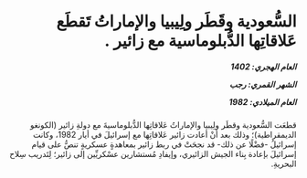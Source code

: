 <h1 dir="rtl">السُّعودية وقَطَر ولِيبيا والإماراتُ تَقطَع عَلاقاتِها الدُّبلوماسية مع زائير .</h1>

<h5 dir="rtl">العام الهجري:  1402

الشهر القمري: رجب

العام الميلادي: 1982</h5>

<p dir="rtl">قطعَت السُّعودية وقطَر ولِيبيا والإماراتُ عَلاقاتِها الدُّبلوماسيةَ مع دولةِ زائير (الكونغو الديمقراطية)؛ وذلك بعد أنْ أعادت زائير عَلاقاتِها مع إسرائيلَ في أيار 1982، وكانت إسرائيلُ -فضْلًا عن ذلك- قد نجحَتْ في ربط زائير بمعاهدةٍ عسكريةٍ تنصُّ على قيام إسرائيلَ بإعادة بِناء الجيش الزائيري، وإيفادِ مُستشارين عسْكريِّين إلى زائير؛ لِتَدريب سِلاح البحريةِ.</p></br>
